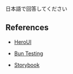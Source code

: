 日本語で回答してください

## References

- [HeroUI](https://www.heroui.com/docs/guide/introduction)

- [Bun Testing](https://bun.sh/docs/cli/test)

- [Storybook](https://storybook.js.org/docs)
